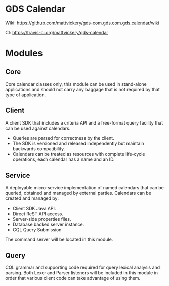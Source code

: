 # GDS Calendar

Wiki: https://github.com/mattvickery/gds-com.gds.com.gds.calendar/wiki

CI: https://travis-ci.org/mattvickery/gds-calendar

# Modules

## Core

Core calendar classes only, this module can be used in stand-alone applications and should not carry any baggage that is not required by that type of application. 

## Client

A client SDK that includes a criteria API and a free-format query facility that can be used against calendars.
* Queries are parsed for correctness by the client.
* The SDK is versioned and released independently but maintain backwards compatibility.
* Calendars can be treated as resources with complete life-cycle operations, each calendar has a name and an ID.

## Service

A deployable micro-service implementation of named calendars that can be queried, obtained and managed by 
external parties. Calendars can be created and managed by:
* Client SDK Java API.
* Direct ReST API access.
* Server-side properties files.
* Database backed server instance.
* CQL Query Submission

The command server will be located in this module.

## Query

CQL grammar and supporting code required for query lexical analysis and parsing. Both Lexer and Parser listeners will be included in this module in order that various client code can take advantage of using them.
